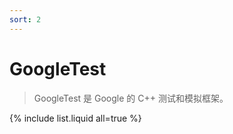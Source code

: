 ```yaml
---
sort: 2
---
```


# GoogleTest

> GoogleTest 是 Google 的 C++ 测试和模拟框架。

{% include list.liquid all=true %}
